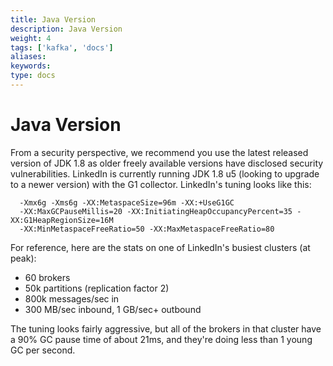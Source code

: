 ```yaml
---
title: Java Version
description: Java Version
weight: 4
tags: ['kafka', 'docs']
aliases: 
keywords: 
type: docs
---
```


# Java Version 

From a security perspective, we recommend you use the latest released version of JDK 1.8 as older freely available versions have disclosed security vulnerabilities. LinkedIn is currently running JDK 1.8 u5 (looking to upgrade to a newer version) with the G1 collector. LinkedIn's tuning looks like this: 
    
    
      -Xmx6g -Xms6g -XX:MetaspaceSize=96m -XX:+UseG1GC
      -XX:MaxGCPauseMillis=20 -XX:InitiatingHeapOccupancyPercent=35 -XX:G1HeapRegionSize=16M
      -XX:MinMetaspaceFreeRatio=50 -XX:MaxMetaspaceFreeRatio=80

For reference, here are the stats on one of LinkedIn's busiest clusters (at peak): 

  * 60 brokers
  * 50k partitions (replication factor 2)
  * 800k messages/sec in
  * 300 MB/sec inbound, 1 GB/sec+ outbound

The tuning looks fairly aggressive, but all of the brokers in that cluster have a 90% GC pause time of about 21ms, and they're doing less than 1 young GC per second. 
